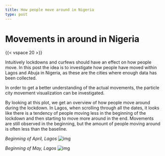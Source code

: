 ```yaml
---
title: How people move around in Nigeria
type: post
---
```

# **Movements in around in Nigeria**

{{< vspace 20 >}}

Intuitively lockdowns and curfews should have an effect on how people move. In this post the idea is to investigate how people have moved within Lagos and Abuja in Nigeria, as these are the cities where enough data has been collected.

In order to get a better understanding of the actual movements, the particle city movement visualization can be investigated.

By looking at this plot, we get an overview of how people move around during the lockdown. In Lagos, when scrolling through all the dates, it looks like there is a tendency of people moving less in the beginning of the lockdown and then starting to move more around in the end. Movements are still observed in the beginning, but the amount of people moving around is often less than the baseline. 

*Beginning of April, Lagos*
![img](/lagos_move_1.PNG)

*Beginning of May, Lagos*
![img](/lagos_move_2.PNG)



<!--
This can also be seen in the staying home visualization for the Nairobi, where a small decline in the number of people staying at home is observed. Even though, the staying home plot is less granulated than those above, the trend can be observed, where people start to move around more.  

![img](/staying_home_nairobi.PNG)

In addition to this, it is interesting to observe how people tend to leave their homes over the weekends. This makes sense as in large cities a lot of the workers are probably born in the countryside and then have moved to the city to find work, which means they spend some of their weekends going back to their families.    

